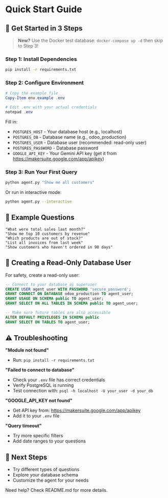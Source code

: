 # Quick Start Guide

## 🚀 Get Started in 3 Steps

> **New?** Use the Docker test database: `docker-compose up -d` then skip to Step 3!

### Step 1: Install Dependencies

```bash
pip install -r requirements.txt
```

### Step 2: Configure Environment

```powershell
# Copy the example file
Copy-Item env.example .env

# Edit .env with your actual credentials
notepad .env
```

Fill in:

- `POSTGRES_HOST` - Your database host (e.g., localhost)
- `POSTGRES_DB` - Database name (e.g., odoo_production)
- `POSTGRES_USER` - Database user (recommended: read-only user)
- `POSTGRES_PASSWORD` - Database password
- `GOOGLE_API_KEY` - Your Gemini API key (get it from https://makersuite.google.com/app/apikey)

### Step 3: Run Your First Query

```bash
python agent.py "Show me all customers"
```

Or run in interactive mode:

```bash
python agent.py --interactive
```

## 📝 Example Questions

```
"What were total sales last month?"
"Show me top 10 customers by revenue"
"Which products are out of stock?"
"List all invoices from last week"
"Show customers who haven't ordered in 90 days"
```

## 🔑 Creating a Read-Only Database User

For safety, create a read-only user:

```sql
-- Connect to your database as superuser
CREATE USER agent_user WITH PASSWORD 'secure_password';
GRANT CONNECT ON DATABASE odoo_production TO agent_user;
GRANT USAGE ON SCHEMA public TO agent_user;
GRANT SELECT ON ALL TABLES IN SCHEMA public TO agent_user;

-- Make sure future tables are also accessible
ALTER DEFAULT PRIVILEGES IN SCHEMA public
GRANT SELECT ON TABLES TO agent_user;
```

## ⚠️ Troubleshooting

**"Module not found"**

- Run: `pip install -r requirements.txt`

**"Failed to connect to database"**

- Check your `.env` file has correct credentials
- Verify PostgreSQL is running
- Test connection with: `psql -h localhost -U your_user -d your_db`

**"GOOGLE_API_KEY not found"**

- Get API key from: https://makersuite.google.com/app/apikey
- Add it to your `.env` file

**"Query timeout"**

- Try more specific filters
- Add date ranges to your questions

## 🎯 Next Steps

- Try different types of questions
- Explore your database schema
- Customize the agent for your needs

Need help? Check README.md for more details.
